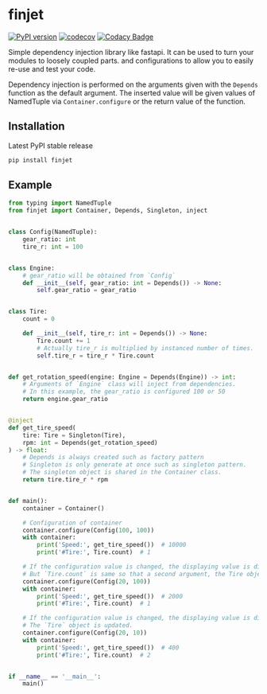 # finjet

[![PyPI version](https://badge.fury.io/py/finjet.svg)](https://badge.fury.io/py/finjet)
[![codecov](https://codecov.io/gh/elda27/finjet/branch/master/graph/badge.svg?token=Lnx3ZA0VKg)](https://codecov.io/gh/elda27/finjet)
[![Codacy Badge](https://app.codacy.com/project/badge/Grade/0ccb2ee2bed64adb8c2e96a9b45aba95)](https://www.codacy.com/gh/elda27/finjet/dashboard?utm_source=github.com&utm_medium=referral&utm_content=elda27/finjet&utm_campaign=Badge_Grade)

Simple dependency injection library like fastapi.
It can be used to turn your modules to loosely coupled parts. and configurations to allow you to easily re-use and test your code.

Dependency injection is performed on the arguments given with the `Depends` function as the default argument.
The inserted value will be given values of NamedTuple via `Container.configure` or the return value of the function.

## Installation

Latest PyPI stable release

```bash
pip install finjet
```

## Example

```python
from typing import NamedTuple
from finjet import Container, Depends, Singleton, inject


class Config(NamedTuple):
    gear_ratio: int
    tire_r: int = 100


class Engine:
    # gear_ratio will be obtained from `Config`
    def __init__(self, gear_ratio: int = Depends()) -> None:
        self.gear_ratio = gear_ratio


class Tire:
    count = 0

    def __init__(self, tire_r: int = Depends()) -> None:
        Tire.count += 1
        # Actually tire_r is multiplied by instanced number of times.
        self.tire_r = tire_r * Tire.count


def get_rotation_speed(engine: Engine = Depends(Engine)) -> int:
    # Arguments of `Engine` class will inject from dependencies.
    # In this example, the gear_ratio is configured 100 or 50
    return engine.gear_ratio


@inject
def get_tire_speed(
    tire: Tire = Singleton(Tire),
    rpm: int = Depends(get_rotation_speed)
) -> float:
    # Depends is always created such as factory pattern
    # Singleton is only generate at once such as singleton pattern.
    # The singleton object is shared in the Container class.
    return tire.tire_r * rpm


def main():
    container = Container()

    # Configuration of container
    container.configure(Config(100, 100))
    with container:
        print('Speed:', get_tire_speed())  # 10000
        print('#Tire:', Tire.count)  # 1

    # If the configuration value is changed, the displaying value is difference.
    # But `Tire.count` is same so that a second argument, the Tire object is re-used.
    container.configure(Config(20, 100))
    with container:
        print('Speed:', get_tire_speed())  # 2000
        print('#Tire:', Tire.count)  # 1

    # If the configuration value is changed, the displaying value is difference.
    # The `Tire` object is updated.
    container.configure(Config(20, 10))
    with container:
        print('Speed:', get_tire_speed())  # 400
        print('#Tire:', Tire.count)  # 2


if __name__ == '__main__':
    main()

```
